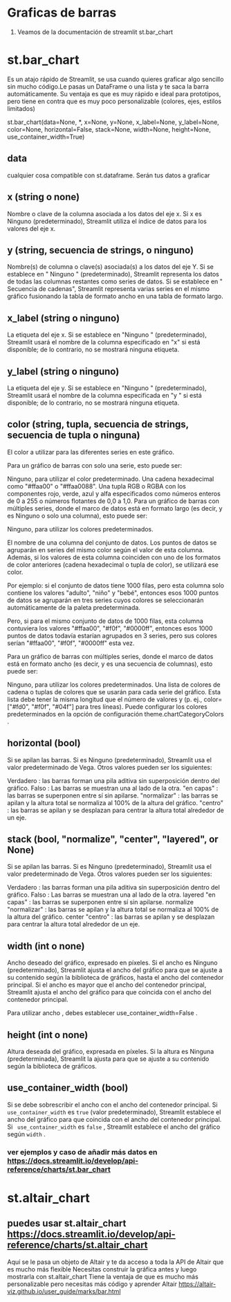 
# Graficas de barras
 1. Veamos de la documentación de streamlit st.bar_chart
# st.bar_chart

Es un atajo rápido de Streamlit, se usa cuando quieres graficar algo sencillo sin mucho código.Le pasas un DataFrame o una lista y te saca la barra automáticamente.
Su ventaja es que es muy rápido e ideal para prototipos, pero tiene en contra que es muy poco personalizable (colores, ejes, estilos limitados)

st.bar_chart(data=None, *, x=None, y=None, x_label=None, y_label=None, color=None, horizontal=False, stack=None, width=None, height=None, use_container_width=True)

## data
cualquier cosa compatible con st.dataframe. Serán tus datos a graficar

## x (string o none)
Nombre o clave de la columna asociada a los datos del eje x. Si x es Ninguno (predeterminado), Streamlit utiliza el índice de datos para los valores del eje x.

## y (string, secuencia de strings, o ninguno)
Nombre(s) de columna o clave(s) asociada(s) a los datos del eje Y. Si se establece en " Ninguno " (predeterminado), Streamlit representa los datos de todas las columnas restantes como series de datos. Si se establece en " Secuencia de cadenas", Streamlit representa varias series en el mismo gráfico fusionando la tabla de formato ancho en una tabla de formato largo.

## x_label (string o ninguno)
La etiqueta del eje x. Si se establece en "Ninguno " (predeterminado), Streamlit usará el nombre de la columna especificado en "x" si está disponible; de ​​lo contrario, no se mostrará ninguna etiqueta.

## y_label (string o ninguno)
La etiqueta del eje y. Si se establece en "Ninguno " (predeterminado), Streamlit usará el nombre de la columna especificada en "y " si está disponible; de ​​lo contrario, no se mostrará ninguna etiqueta.

## color (string, tupla, secuencia de strings, secuencia de tupla o ninguna)
El color a utilizar para las diferentes series en este gráfico.

Para un gráfico de barras con solo una serie, esto puede ser:

Ninguno, para utilizar el color predeterminado.
Una cadena hexadecimal como "#ffaa00" o "#ffaa0088".
Una tupla RGB o RGBA con los componentes rojo, verde, azul y alfa especificados como números enteros de 0 a 255 o números flotantes de 0,0 a 1,0.
Para un gráfico de barras con múltiples series, donde el marco de datos está en formato largo (es decir, y es Ninguno o solo una columna), esto puede ser:

Ninguno, para utilizar los colores predeterminados.

El nombre de una columna del conjunto de datos. Los puntos de datos se agruparán en series del mismo color según el valor de esta columna. Además, si los valores de esta columna coinciden con uno de los formatos de color anteriores (cadena hexadecimal o tupla de color), se utilizará ese color.

Por ejemplo: si el conjunto de datos tiene 1000 filas, pero esta columna solo contiene los valores "adulto", "niño" y "bebé", entonces esos 1000 puntos de datos se agruparán en tres series cuyos colores se seleccionarán automáticamente de la paleta predeterminada.

Pero, si para el mismo conjunto de datos de 1000 filas, esta columna contuviera los valores "#ffaa00", "#f0f", "#0000ff", entonces esos 1000 puntos de datos todavía estarían agrupados en 3 series, pero sus colores serían "#ffaa00", "#f0f", "#0000ff" esta vez.

Para un gráfico de barras con múltiples series, donde el marco de datos está en formato ancho (es decir, y es una secuencia de columnas), esto puede ser:

Ninguno, para utilizar los colores predeterminados.
Una lista de colores de cadena o tuplas de colores que se usarán para cada serie del gráfico. Esta lista debe tener la misma longitud que el número de valores y (p. ej., color=["#fd0", "#f0f", "#04f"] para tres líneas).
Puede configurar los colores predeterminados en la opción de configuración theme.chartCategoryColors .

## horizontal (bool)
Si se apilan las barras. Si es Ninguno (predeterminado), Streamlit usa el valor predeterminado de Vega. Otros valores pueden ser los siguientes:

Verdadero : las barras forman una pila aditiva sin superposición dentro del gráfico.
Falso : Las barras se muestran una al lado de la otra.
"en capas" : las barras se superponen entre sí sin apilarse.
"normalizar" : las barras se apilan y la altura total se normaliza al 100% de la altura del gráfico.
"centro" : las barras se apilan y se desplazan para centrar la altura total alrededor de un eje.

## stack (bool, "normalize", "center", "layered", or None)
Si se apilan las barras. Si es Ninguno (predeterminado), Streamlit usa el valor predeterminado de Vega. Otros valores pueden ser los siguientes:

Verdadero : las barras forman una pila aditiva sin superposición dentro del gráfico.
Falso : Las barras se muestran una al lado de la otra.
layered "en capas" : las barras se superponen entre sí sin apilarse.
normalize "normalizar" : las barras se apilan y la altura total se normaliza al 100% de la altura del gráfico.
center "centro" : las barras se apilan y se desplazan para centrar la altura total alrededor de un eje.

## width (int o none)

Ancho deseado del gráfico, expresado en píxeles. Si el ancho es Ninguno (predeterminado), Streamlit ajusta el ancho del gráfico para que se ajuste a su contenido según la biblioteca de gráficos, hasta el ancho del contenedor principal. Si el ancho es mayor que el ancho del contenedor principal, Streamlit ajusta el ancho del gráfico para que coincida con el ancho del contenedor principal.

Para utilizar ancho , debes establecer use_container_width=False .

## height (int o none)
Altura deseada del gráfico, expresada en píxeles. Si la altura es Ninguna (predeterminada), Streamlit la ajusta para que se ajuste a su contenido según la biblioteca de gráficos.

## use_container_width (bool)
Si se debe sobrescribir el ancho con el ancho del contenedor principal. Si `use_container_width` es `true` (valor predeterminado), Streamlit establece el ancho del gráfico para que coincida con el ancho del contenedor principal. Si ` use_container_width` es `false` , Streamlit establece el ancho del gráfico según `width` .

### ver ejemplos y caso de añadir más datos en https://docs.streamlit.io/develop/api-reference/charts/st.bar_chart

# st.altair_chart
## puedes usar st.altair_chart https://docs.streamlit.io/develop/api-reference/charts/st.altair_chart

Aquí se le pasa un objeto de Altair y te da acceso a toda la API de Altair que es mucho más flexible
Necesitas construir la gráfica antes y luego mostrarla con st.altair_chart
Tiene la ventaja de que es mucho más personalizable pero necesitas más código y aprender Altair https://altair-viz.github.io/user_guide/marks/bar.html
